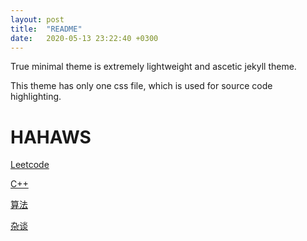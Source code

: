 ```yaml
---
layout: post
title:  "README"
date:   2020-05-13 23:22:40 +0300
---
```


True minimal theme is extremely lightweight and ascetic jekyll theme.

This theme has only one css file, which is used for source code highlighting. 


# HAHAWS

[Leetcode](./leetcode.md)

[C++](./cpp.md)

[算法](./algorithm.md)

[杂谈](./other/other.md)